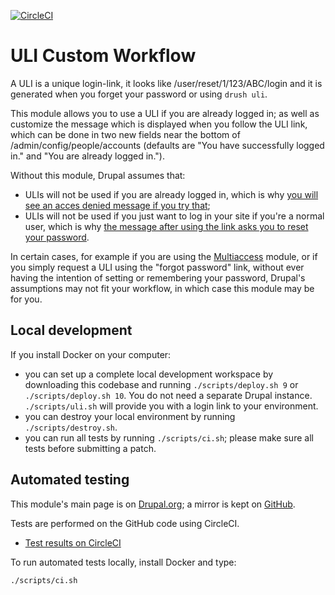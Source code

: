 [![CircleCI](https://dl.circleci.com/status-badge/img/gh/dcycle/uli_custom_workflow/tree/1.x.svg?style=svg)](https://dl.circleci.com/status-badge/redirect/gh/dcycle/uli_custom_workflow/tree/1.x)

ULI Custom Workflow
=====

A ULI is a unique login-link, it looks like /user/reset/1/123/ABC/login and it is generated when you forget your password or using `drush uli`.

This module allows you to use a ULI if you are already logged in; as well as customize the message which is displayed when you follow the ULI link, which can be done in two new fields near the bottom of /admin/config/people/accounts (defaults are "You have successfully logged in." and "You are already logged in.").

Without this module, Drupal assumes that:

* ULIs will not be used if you are already logged in, which is why [you will see an acces denied message if you try that](https://www.drupal.org/project/drupal/issues/3316655);
* ULIs will not be used if you just want to log in your site if you're a normal user, which is why [the message after using the link asks you to reset your password](https://www.drupal.org/project/drupal/issues/2969406).

In certain cases, for example if you are using the [Multiaccess](https://www.drupal.org/project/multiaccess) module, or if you simply request a ULI using the "forgot password" link, without ever having the intention of setting or remembering your password, Drupal's assumptions may not fit your workflow, in which case this module may be for you.

Local development
-----

If you install Docker on your computer:

* you can set up a complete local development workspace by downloading this codebase and running `./scripts/deploy.sh 9` or `./scripts/deploy.sh 10`. You do not need a separate Drupal instance. `./scripts/uli.sh` will provide you with a login link to your environment.
* you can destroy your local environment by running `./scripts/destroy.sh`.
* you can run all tests by running `./scripts/ci.sh`; please make sure all tests before submitting a patch.

Automated testing
-----

This module's main page is on [Drupal.org](http://drupal.org/project/uli_custom_workflow); a mirror is kept on [GitHub](http://github.com/dcycle/uli_custom_workflow).

Tests are performed on the GitHub code using CircleCI.

* [Test results on CircleCI](https://circleci.com/gh/dcycle/uli_custom_workflow)

To run automated tests locally, install Docker and type:

    ./scripts/ci.sh
